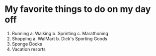 # My favorite things to do on my day off
1. Running
  a.  Walking
  b.  Sprinting
  c.  Marathoning
2.  Shopping
  a.  WalMart
  b.  Dick's Sporting Goods
3.  Sponge Docks
4.  Vacation resorts
